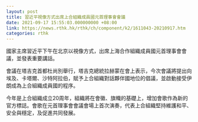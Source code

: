 ```yaml
---
layout: post
title: 習近平視像方式出席上合組織成員國元首理事會會議
date: 2021-09-17 15:55:03.000000000 +08:00
link: https://news.rthk.hk/rthk/ch/component/k2/1611043-20210917.htm
categories: rthk
---
```


國家主席習近平下午在北京以視像方式，出席上海合作組織成員國元首理事會會議，並發表重要講話。

會議在塔吉克首都杜尚別舉行，塔吉克總統拉赫蒙在會上表示，今次會議將提出向埃及、卡塔爾、沙特阿拉伯，賦予上合組織對話夥伴國地位的倡議，並啟動接受伊朗成為上合組織成員國的程序。

今年是上合組織成立20周年，組織將在會徽、旗幟的基礎上，增加會歌作為新的官方標誌。會歌在元首理事會會議會場上首次演奏，代表上合組織堅持維護和平、安全與穩定，及促進共同發展。
